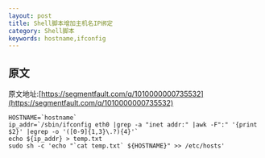```yaml
---
layout: post
title: Shell脚本增加主机名IP绑定
category: Shell脚本
keywords: hostname,ifconfig
--- 
```


## 原文

原文地址:[https://segmentfault.com/q/1010000000735532](https://segmentfault.com/q/1010000000735532)

```
HOSTNAME=`hostname`
ip_addr=`/sbin/ifconfig eth0 |grep -a "inet addr:" |awk -F":" '{print $2}' |egrep -o '([0-9]{1,3}\.?){4}'`
echo ${ip_addr} > temp.txt
sudo sh -c 'echo "`cat temp.txt` ${HOSTNAME}" >> /etc/hosts'

```